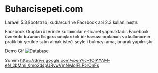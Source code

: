 # Buharcisepeti.com

Laravel 5.3,Bootstrap,ixudra/curl ve Facebook api 2.3 kullanılmıştır.

Facebook Grupları üzerinde kullanıcılar e-ticaret yapmaktadır. Facebook üzerinde bulunan Esigara satışları tek bir havuza toplamak ve kullanıcının pratik bir şekilde satın almak isteği şeyleri bulmayı amaçlanarak yapılmıştır 

Demo Gif
![Database](https://github.com/yemecen/Buharci-Sepeti/blob/master/db.png)

Sunum https://drive.google.com/open?id=1OlKXAM-eN_3bMmj_0mo2ddpURvwVmNwlolFLPorOnFs
